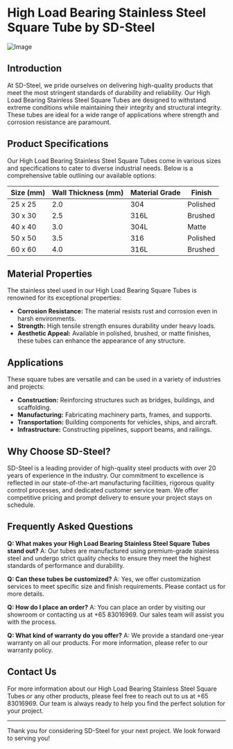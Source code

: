# High Load Bearing Stainless Steel Square Tube by SD-Steel

![Image](https://github.com/user-attachments/assets/2567258e-e124-4816-932d-1809bd27ef0b)

## Introduction

At SD-Steel, we pride ourselves on delivering high-quality products that meet the most stringent standards of durability and reliability. Our High Load Bearing Stainless Steel Square Tubes are designed to withstand extreme conditions while maintaining their integrity and structural integrity. These tubes are ideal for a wide range of applications where strength and corrosion resistance are paramount.

## Product Specifications

Our High Load Bearing Stainless Steel Square Tubes come in various sizes and specifications to cater to diverse industrial needs. Below is a comprehensive table outlining our available options:

| Size (mm) | Wall Thickness (mm) | Material Grade | Finish |
|-----------|---------------------|----------------|--------|
| 25 x 25   | 2.0                 | 304            | Polished|
| 30 x 30   | 2.5                 | 316L           | Brushed|
| 40 x 40   | 3.0                 | 304L           | Matte  |
| 50 x 50   | 3.5                 | 316            | Polished|
| 60 x 60   | 4.0                 | 316L           | Brushed|

## Material Properties

The stainless steel used in our High Load Bearing Square Tubes is renowned for its exceptional properties:
- **Corrosion Resistance:** The material resists rust and corrosion even in harsh environments.
- **Strength:** High tensile strength ensures durability under heavy loads.
- **Aesthetic Appeal:** Available in polished, brushed, or matte finishes, these tubes can enhance the appearance of any structure.

## Applications

These square tubes are versatile and can be used in a variety of industries and projects:
- **Construction:** Reinforcing structures such as bridges, buildings, and scaffolding.
- **Manufacturing:** Fabricating machinery parts, frames, and supports.
- **Transportation:** Building components for vehicles, ships, and aircraft.
- **Infrastructure:** Constructing pipelines, support beams, and railings.

## Why Choose SD-Steel?

SD-Steel is a leading provider of high-quality steel products with over 20 years of experience in the industry. Our commitment to excellence is reflected in our state-of-the-art manufacturing facilities, rigorous quality control processes, and dedicated customer service team. We offer competitive pricing and prompt delivery to ensure your project stays on schedule.

## Frequently Asked Questions

**Q: What makes your High Load Bearing Stainless Steel Square Tubes stand out?**
A: Our tubes are manufactured using premium-grade stainless steel and undergo strict quality checks to ensure they meet the highest standards of performance and durability.

**Q: Can these tubes be customized?**
A: Yes, we offer customization services to meet specific size and finish requirements. Please contact us for more details.

**Q: How do I place an order?**
A: You can place an order by visiting our showroom or contacting us at +65 83016969. Our sales team will assist you with the process.

**Q: What kind of warranty do you offer?**
A: We provide a standard one-year warranty on all our products. For more information, please refer to our warranty policy.

## Contact Us

For more information about our High Load Bearing Stainless Steel Square Tubes or any other products, please feel free to reach out to us at +65 83016969. Our team is always ready to help you find the perfect solution for your project.

---

Thank you for considering SD-Steel for your next project. We look forward to serving you!